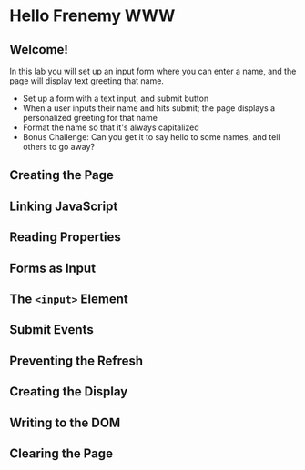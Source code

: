 # Hello Frenemy WWW

## Welcome!

In this lab you will set up an input form where you can enter a name, and the page will display text greeting that name.

  - Set up a form with a text input, and submit button
  - When a user inputs their name and hits submit; the page displays a personalized greeting for that name
  -  Format the name so that it's always capitalized
  - Bonus Challenge: Can you get it to say hello to some names, and tell others to go away?

## Creating the Page

## Linking JavaScript

## Reading Properties

## Forms as Input

## The `<input>` Element

## Submit Events

## Preventing the Refresh

## Creating the Display

## Writing to the DOM

## Clearing the Page
